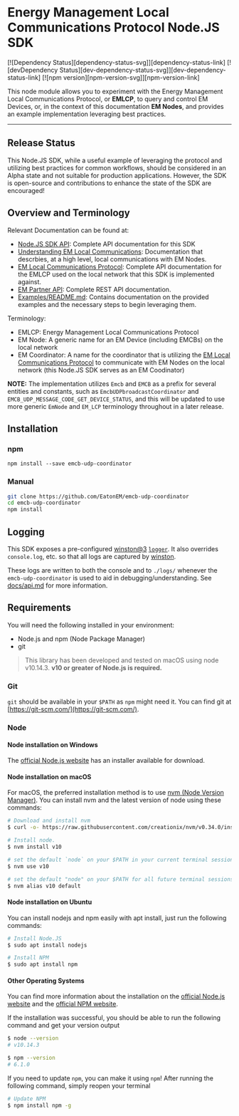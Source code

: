 # Energy Management Local Communications Protocol Node.JS SDK

[![Dependency Status][dependency-status-svg]][dependency-status-link]
[![devDependency Status][dev-dependency-status-svg]][dev-dependency-status-link]
[![npm version][npm-version-svg]][npm-version-link]

This node module allows you to experiment with the Energy Management Local
Communications Protocol, or **EMLCP**, to query and control EM Devices, or, in
the context of this documentation **EM Nodes**, and provides an example
implementation leveraging best practices.

------------

## Release Status

This Node.JS SDK, while a useful example of leveraging the protocol and utilizing
best practices for common workflows, should be considered in an Alpha state and
not suitable for production applications. However, the SDK is open-source and
contributions to enhance the state of the SDK are encouraged!

## Overview and Terminology

Relevant Documentation can be found at:

- [Node.JS SDK API](docs/api.md): Complete API documentation for this SDK
- [Understanding EM Local
  Communications](https://api.em.eaton.com/docs#section/EM-API-Overview/Understanding-Local-Communications):
  Documentation that descrbies, at a high level, local communications with EM
  Nodes.
- [EM Local Communications Protocol](https://api.em.eaton.com/docs/emlcp.html):
  Complete API documentation for the EMLCP used on the local
  network that this SDK is implemented against.
- [EM Partner API](https://api.em.eaton.com/docs): Complete REST API
  documentation.
- [Examples/README.md](Examples/README.md): Contains documentation on the
  provided examples and the necessary steps to begin leveraging them.

Terminology:

- EMLCP: Energy Management Local Communications Protocol
- EM Node: A generic name for an EM Device (including EMCBs) on the local
  network
- EM Coordinator: A name for the coordinator that is utilizing the [EM Local
  Communications Protocol](https://api.em.eaton.com/docs/emlcp.html) to
  communicate with EM Nodes on the local network (this Node.JS SDK serves as an
  EM Coodinator)

**NOTE:** The implementation utilizes `Emcb` and `EMCB` as a prefix for several
entities and constants, such as `EmcbUDPbroadcastCoordinator` and
`EMCB_UDP_MESSAGE_CODE_GET_DEVICE_STATUS`, and this will be updated to use more
generic `EmNode` and `EM_LCP` terminology throughout in a later release.

## Installation

### npm

`npm install --save emcb-udp-coordinator`

### Manual

```sh
git clone https://github.com/EatonEM/emcb-udp-coordinator
cd emcb-udp-coordinator
npm install
```

## Logging

This SDK exposes a pre-configured
[winston@3](https://github.com/winstonjs/winston)
[`logger`](docs/api.md#logger).  It also overrides `console.log`, etc. so that
all logs are captured by [winston](https://github.com/winstonjs/winston).

These logs are written to both the console and to `./logs/` whenever the
`emcb-udp-coordinator` is used to aid in debugging/understanding. See
[docs/api.md](./docs/api.md#logger) for more information.

## Requirements

You will need the following installed in your environment:

- Node.js and npm (Node Package Manager)
- git

> This library has been developed and tested on macOS using node v10.14.3.
> **v10 or greater of Node.js is required.**

### Git

`git` should be available in your `$PATH` as `npm` might need it. You can find
git at [https://git-scm.com/](https://git-scm.com/).

### Node

#### Node installation on Windows

The [official Node.js website](https://nodejs.org/) has an installer available
for download.

#### Node installation on macOS

For macOS, the preferred installation method is to use [nvm (Node Version
Manager)](https://github.com/creationix/nvm).  You can install nvm and the
latest version of node using these commands:

```sh
# Download and install nvm
$ curl -o- https://raw.githubusercontent.com/creationix/nvm/v0.34.0/install.sh | bash

# Install node.
$ nvm install v10

# set the default `node` on your $PATH in your current terminal session to the version you just installed
$ nvm use v10

# set the default "node" on your $PATH for all future terminal sessions
$ nvm alias v10 default
```

#### Node installation on Ubuntu

You can install nodejs and npm easily with apt install, just run the following
commands:

```sh
# Install Node.JS
$ sudo apt install nodejs

# Install NPM
$ sudo apt install npm
```

#### Other Operating Systems

You can find more information about the installation on the [official Node.js
website](https://nodejs.org/) and the [official NPM
website](https://npmjs.org/).

If the installation was successful, you should be able to run the following
command and get your version output

```sh
$ node --version
# v10.14.3

$ npm --version
# 6.1.0
```

If you need to update `npm`, you can make it using `npm`! After running the
following command, simply reopen your terminal

```sh
# Update NPM
$ npm install npm -g
```